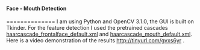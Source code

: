 #### Face - Mouth Detection
==============
I am using Python and OpenCV 3.1.0, the GUI is built on Tkinder. For the feature detection I used the pretrained cascades [haarcascade_frontalface_default.xml](https://github.com/AM486/Thesis-Repo/blob/master/Face_Mouth_Detection/haarcascade_frontalface_default.xml) and [haarcascade_mouth_default.xml](https://github.com/AM486/Thesis-Repo/blob/master/Face_Mouth_Detection/haarcascade_mouth_default.xml). Here is a video demonstration of the results http://tinyurl.com/gvxs6yr .


